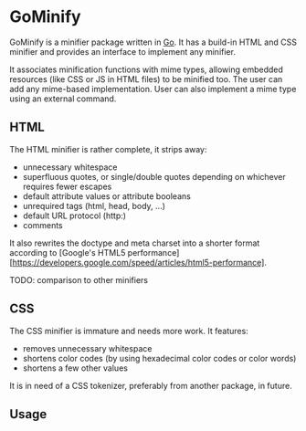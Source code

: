# GoMinify

GoMinify is a minifier package written in [Go][1]. It has a build-in HTML and CSS minifier and provides an interface to implement any minifier.

It associates minification functions with mime types, allowing embedded resources (like CSS or JS in HTML files) to be minified too. The user can add any mime-based implementation. User can also implement a mime type using an external command.

## HTML
The HTML minifier is rather complete, it strips away:

- unnecessary whitespace
- superfluous quotes, or single/double quotes depending on whichever requires fewer escapes
- default attribute values or attribute booleans
- unrequired tags (html, head, body, ...)
- default URL protocol (http:)
- comments

It also rewrites the doctype and meta charset into a shorter format according to [Google's HTML5 performance][https://developers.google.com/speed/articles/html5-performance].

TODO: comparison to other minifiers

## CSS
The CSS minifier is immature and needs more work. It features:

- removes unnecessary whitespace
- shortens color codes (by using hexadecimal color codes or color words)
- shortens a few other values

It is in need of a CSS tokenizer, preferably from another package, in future.

## Usage



[1]: http://golang.org/ "Go Language"